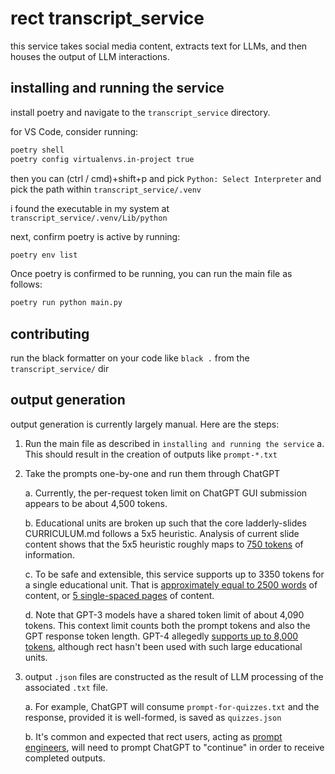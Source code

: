 # rect transcript_service

this service takes social media content, extracts text for LLMs, and then houses the output of LLM interactions.

## installing and running the service

install poetry and navigate to the `transcript_service` directory.

for VS Code, consider running:

```bash
poetry shell
poetry config virtualenvs.in-project true
```

then you can (ctrl / cmd)+shift+p and pick `Python: Select Interpreter` and pick the path within `transcript_service/.venv`

i found the executable in my system at `transcript_service/.venv/Lib/python`

next, confirm poetry is active by running:

```bash
poetry env list
```

Once poetry is confirmed to be running, you can run the main file as follows:

```bash
poetry run python main.py
```

## contributing

run the black formatter on your code like `black .` from the `transcript_service/` dir

## output generation

output generation is currently largely manual. Here are the steps:

1. Run the main file as described in `installing and running the service`
   a. This should result in the creation of outputs like `prompt-*.txt`
2. Take the prompts one-by-one and run them through ChatGPT

   a. Currently, the per-request token limit on ChatGPT GUI submission appears to be about 4,500 tokens.

   b. Educational units are broken up such that the core ladderly-slides CURRICULUM.md follows a 5x5 heuristic. Analysis of current slide content shows that the 5x5 heuristic roughly maps to [750 tokens](https://platform.openai.com/tokenizer) of information.

   c. To be safe and extensible, this service supports up to 3350 tokens for a single educational unit. That is [approximately equal to 2500 words](https://platform.openai.com/docs/introduction/tokens) of content, or [5 single-spaced pages](https://wordcounter.net/words-per-page) of content.

   d. Note that GPT-3 models have a shared token limit of about 4,090 tokens. This context limit counts both the prompt tokens and also the GPT response token length. GPT-4 allegedly [supports up to 8,000 tokens](https://help.openai.com/en/articles/7127966-what-is-the-difference-between-the-gpt-4-models), although rect hasn't been used with such large educational units.

3. output `.json` files are constructed as the result of LLM processing of the associated `.txt` file.

   a. For example, ChatGPT will consume `prompt-for-quizzes.txt` and the response, provided it is well-formed, is saved as `quizzes.json`

   b. It's common and expected that rect users, acting as [prompt engineers](https://en.wikipedia.org/wiki/Prompt_engineering), will need to prompt ChatGPT to "continue" in order to receive completed outputs.
